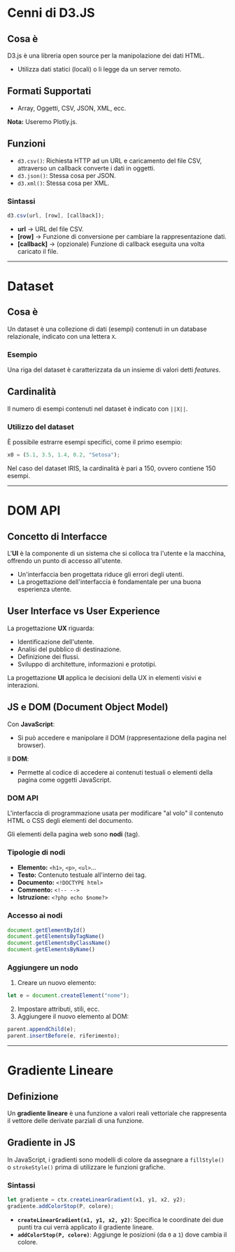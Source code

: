 # Cenni di D3.JS

## Cosa è
D3.js è una libreria open source per la manipolazione dei dati HTML.

- Utilizza dati statici (locali) o li legge da un server remoto.

## Formati Supportati
- Array, Oggetti, CSV, JSON, XML, ecc.

**Nota:** Useremo Plotly.js.

## Funzioni

- `d3.csv()`: Richiesta HTTP ad un URL e caricamento del file CSV,
  attraverso un callback converte i dati in oggetti.
- `d3.json()`: Stessa cosa per JSON.
- `d3.xml()`: Stessa cosa per XML.

### Sintassi
```js
d3.csv(url, [row], [callback]);
```
- **url** → URL del file CSV.
- **[row]** → Funzione di conversione per cambiare la rappresentazione dati.
- **[callback]** → (opzionale) Funzione di callback eseguita una volta caricato il file.

---

# Dataset

## Cosa è
Un dataset è una collezione di dati (esempi) contenuti in un database relazionale, indicato con una lettera `X`.

### Esempio
Una riga del dataset è caratterizzata da un insieme di valori detti *features*.

## Cardinalità
Il numero di esempi contenuti nel dataset è indicato con `||X||`.

### Utilizzo del dataset
È possibile estrarre esempi specifici, come il primo esempio:
```js
x0 = (5.1, 3.5, 1.4, 0.2, "Setosa");
```
Nel caso del dataset IRIS, la cardinalità è pari a 150, ovvero contiene 150 esempi.

---

# DOM API

## Concetto di Interfacce
L'**UI** è la componente di un sistema che si colloca tra l'utente e la macchina, offrendo un punto di accesso all'utente.

- Un'interfaccia ben progettata riduce gli errori degli utenti.
- La progettazione dell'interfaccia è fondamentale per una buona esperienza utente.

## User Interface vs User Experience

La progettazione **UX** riguarda:
- Identificazione dell'utente.
- Analisi del pubblico di destinazione.
- Definizione dei flussi.
- Sviluppo di architetture, informazioni e prototipi.

La progettazione **UI** applica le decisioni della UX in elementi visivi e interazioni.

## JS e DOM (Document Object Model)

Con **JavaScript**:
- Si può accedere e manipolare il DOM (rappresentazione della pagina nel browser).

Il **DOM**:
- Permette al codice di accedere ai contenuti testuali o elementi della pagina come oggetti JavaScript.

### DOM API
L'interfaccia di programmazione usata per modificare "al volo" il contenuto HTML o CSS degli elementi del documento.

Gli elementi della pagina web sono **nodi** (tag).

### Tipologie di nodi
- **Elemento:** `<h1>`, `<p>`, `<ul>`...
- **Testo:** Contenuto testuale all'interno dei tag.
- **Documento:** `<!DOCTYPE html>`
- **Commento:** `<!-- -->`
- **Istruzione:** `<?php echo $nome?>`

### Accesso ai nodi
```js
document.getElementById()
document.getElementsByTagName()
document.getElementsByClassName()
document.getElementsByName()
```

### Aggiungere un nodo
1. Creare un nuovo elemento:
```js
let e = document.createElement("nome");
```
2. Impostare attributi, stili, ecc.
3. Aggiungere il nuovo elemento al DOM:
```js
parent.appendChild(e);
parent.insertBefore(e, riferimento);
```

---

# Gradiente Lineare

## Definizione
Un **gradiente lineare** è una funzione a valori reali vettoriale che rappresenta il vettore delle derivate parziali di una funzione.

## Gradiente in JS
In JavaScript, i gradienti sono modelli di colore da assegnare a `fillStyle()` o `strokeStyle()` prima di utilizzare le funzioni grafiche.

### Sintassi
```js
let gradiente = ctx.createLinearGradient(x1, y1, x2, y2);
gradiente.addColorStop(P, colore);
```
- **`createLinearGradient(x1, y1, x2, y2)`**: Specifica le coordinate dei due punti tra cui verrà applicato il gradiente lineare.
- **`addColorStop(P, colore)`**: Aggiunge le posizioni (da `0` a `1`) dove cambia il colore.
